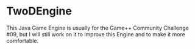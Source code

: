 # TwoDEngine

This Java Game Engine is usually for the Game++ Community Challenge #09, but I will still work on it to improve this Engine and to make it more comfortable.
